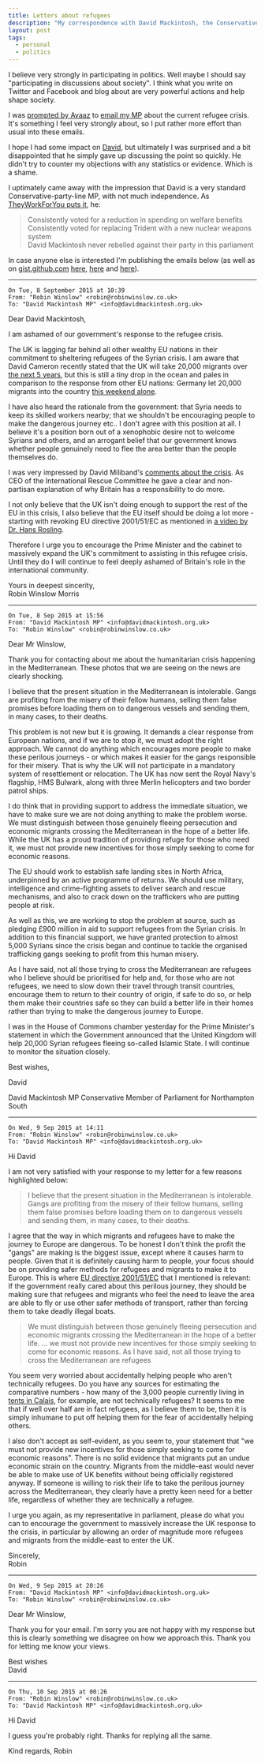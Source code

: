 ```yaml
---
title: Letters about refugees
description: "My correspondence with David Mackintosh, the Conservative MP for Northampton (my new home) about the refugee crisis. Spoiler: We didn't agree."
layout: post
tags:
  - personal
  - politics
---
```


I believe very strongly in participating in politics. Well maybe I should say "participating in discussions about society". I think what you write on Twitter and Facebook and blog about are very powerful actions and help shape society.

I was [prompted by Avaaz][] to [email my MP][] about the current refugee crisis. It's something I feel very strongly about, so I put rather more effort than usual into these emails.

I hope I had some impact on [David][], but ultimately I was surprised and a bit disappointed that he simply gave up discussing the point so quickly. He didn't try to counter my objections with any statistics or evidence. Which is a shame.

I uptimately came away with the impression that David is a very standard Conservative-party-line MP, with not much independence. As [TheyWorkForYou puts it][David], he:

> Consistently voted for a reduction in spending on welfare benefits  
> Consistently voted for replacing Trident with a new nuclear weapons system  
> David Mackintosh never rebelled against their party in this parliament

In case anyone else is interested I'm publishing the emails below (as well as on [gist.github.com][] [here][letter1], [here][letter2] and [here][letter3]).

---

```
On Tue, 8 September 2015 at 10:39
From: "Robin Winslow" <robin@robinwinslow.co.uk>
To: "David Mackintosh MP" <info@davidmackintosh.org.uk>
```

Dear David Mackintosh,

I am ashamed of our government's response to the refugee crisis.

The UK is lagging far behind all other wealthy EU nations in their commitment to sheltering refugees of the Syrian crisis. I am aware that David Cameron recently stated that the UK will take 20,000 migrants over [the next 5 years][], but this is still a tiny drop in the ocean and pales in comparison to the response from other EU nations: Germany let 20,000 migrants into the country [this weekend alone][].

I have also heard the rationale from the government: that Syria needs to keep its skilled workers nearby; that we shouldn't be encouraging people to make the dangerous journey etc.. I don't agree with this position at all. I believe it's a position born out of a xenophobic desire not to welcome Syrians and others, and an arrogant belief that our government knows whether people genuinely need to flee the area better than the people themselves do.

I was very impressed by David Miliband's [comments about the crisis][]. As CEO of the International Rescue Committee he gave a clear and non-partisan explanation of why Britain has a responsibility to do more.

I not only believe that the UK isn't doing enough to support the rest of the EU in this crisis, I also believe that the EU itself should be doing a lot more - starting with revoking EU directive 2001/51/EC as mentioned in [a video by Dr. Hans Rosling][].

Therefore I urge you to encourage the Prime Minister and the cabinet to massively expand the UK's commitment to assisting in this refugee crisis. Until they do I will continue to feel deeply ashamed of Britain's role in the international community.

Yours in deepest sincerity,  
Robin Winslow Morris

---

```
On Tue, 8 Sep 2015 at 15:56
From: "David Mackintosh MP" <info@davidmackintosh.org.uk>
To: "Robin Winslow" <robin@robinwinslow.co.uk>
```

Dear Mr Winslow,

Thank you for contacting about me about the humanitarian crisis happening in the Mediterranean. These photos that we are seeing on the news are clearly shocking.

I believe that the present situation in the Mediterranean is intolerable. Gangs are profiting from the misery of their fellow humans, selling them false promises before loading them on to dangerous vessels and sending them, in many cases, to their deaths.

This problem is not new but it is growing. It demands a clear response from European nations, and if we are to stop it, we must adopt the right approach. We cannot do anything which encourages more people to make these perilous journeys - or which makes it easier for the gangs responsible for their misery. That is why the UK will not participate in a mandatory system of resettlement or relocation. The UK has now sent the Royal Navy's flagship, HMS Bulwark, along with three Merlin helicopters and two border patrol ships.

I do think that in providing support to address the immediate situation, we have to make sure we are not doing anything to make the problem worse. We must distinguish between those genuinely fleeing persecution and economic migrants crossing the Mediterranean in the hope of a better life. While the UK has a proud tradition of providing refuge for those who need it, we must not provide new incentives for those simply seeking to come for economic reasons.

The EU should work to establish safe landing sites in North Africa, underpinned by an active programme of returns. We should use military, intelligence and crime-fighting assets to deliver search and rescue mechanisms, and also to crack down on the traffickers who are putting people at risk.

As well as this, we are working to stop the problem at source, such as pledging £900 million in aid to support refugees from the Syrian crisis. In addition to this financial support, we have granted protection to almost 5,000 Syrians since the crisis began and continue to tackle the organised trafficking gangs seeking to profit from this human misery.

As I have said, not all those trying to cross the Mediterranean are refugees who I believe should be prioritised for help and, for those who are not refugees, we need to slow down their travel through transit countries, encourage them to return to their country of origin, if safe to do so, or help them make their countries safe so they can build a better life in their homes rather than trying to make the dangerous journey to Europe.

I was in the House of Commons chamber yesterday for the Prime Minister's statement in which the Government announced that the United Kingdom will help 20,000 Syrian refugees fleeing so-called Islamic State. I will continue to monitor the situation closely.

Best wishes,

David

David Mackintosh MP
Conservative Member of Parliament for Northampton South

---

```
On Wed, 9 Sep 2015 at 14:11
From: "Robin Winslow" <robin@robinwinslow.co.uk>
To: "David Mackintosh MP" <info@davidmackintosh.org.uk>
```

Hi David

I am not very satisfied with your response to my letter for a few reasons highlighted below:

> I believe that the present situation in the Mediterranean is intolerable. Gangs are profiting from the misery of their fellow humans, selling them false promises before loading them on to dangerous vessels and sending them, in many cases, to their deaths.

I agree that the way in which migrants and refugees have to make the journey to Europe are dangerous. To be honest I don't think the profit the "gangs" are making is the biggest issue, except where it causes harm to people. Given that it is definitely causing harm to people, your focus should be on providing safer methods for refugees and migrants to make it to Europe. This is where [EU directive 2001/51/EC][] that I mentioned is relevant: If the government really cared about this perilous journey, they should be making sure that refugees and migrants who feel the need to leave the area are able to fly or use other safer methods of transport, rather than forcing them to take deadly illegal boats.

> We must distinguish between those genuinely fleeing persecution and economic migrants crossing the Mediterranean in the hope of a better life.
> ... we must not provide new incentives for those simply seeking to come for economic reasons.
> As I have said, not all those trying to cross the Mediterranean are refugees

You seem very worried about accidentally helping people who aren't technically refugees. Do you have any sources for estimating the comparative numbers - how many of the 3,000 people currently living in [tents in Calais][], for example, are not technically refugees? It seems to me that if well over half are in fact refugees, as I believe them to be, then it is simply inhumane to put off helping them for the fear of accidentally helping others.

I also don't accept as self-evident, as you seem to, your statement that "we must not provide new incentives for those simply seeking to come for economic reasons". There is no solid evidence that migrants put an undue economic strain on the country. Migrants from the middle-east would never be able to make use of UK benefits without being officially registered anyway. If someone is willing to risk their life to take the perilous journey across the Mediterranean, they clearly have a pretty keen need for a better life, regardless of whether they are technically a refugee.

I urge you again, as my representative in parliament, please do what you can to encourage the government to massively increase the UK response to the crisis, in particular by allowing an order of magnitude more refugees and migrants from the middle-east to enter the UK.

Sincerely,  
Robin

---

```
On Wed, 9 Sep 2015 at 20:26
From: "David Mackintosh MP" <info@davidmackintosh.org.uk>
To: "Robin Winslow" <robin@robinwinslow.co.uk>
```

Dear Mr Winslow,

Thank you for your email. I'm sorry you are not happy with my response but this is clearly something we disagree on how we approach this. Thank you for letting me know your views.

Best wishes  
David

---

```
On Thu, 10 Sep 2015 at 00:26
From: "Robin Winslow" <robin@robinwinslow.co.uk>
To: "David Mackintosh MP" <info@davidmackintosh.org.uk>
```

Hi David

I guess you're probably right. Thanks for replying all the same.

Kind regards,
Robin

[prompted by Avaaz]: https://speakout.38degrees.org.uk/campaigns/248
[letter1]: https://gist.github.com/nottrobin/f390eec3b0026e99ca3b
[letter2]: https://gist.github.com/nottrobin/2790b8a0d2d3a16ff4d8
[letter3]: https://gist.github.com/nottrobin/2790b8a0d2d3a16ff4d8
[the next 5 years]: http://www.bbc.co.uk/news/uk-34171148
[this weekend alone]: http://www.reuters.com/article/2015/09/07/us-europe-migrants-idUSKCN0R71EX20150907
[comments about the crisis]: http://www.theguardian.com/world/2015/sep/02/david-miliband-refugees-uk-humanitarian-traditions
[a video by Dr. Hans Rosling]: https://www.youtube.com/watch?v=eziPJOE5woI
[I responded to him]: https://gist.github.com/nottrobin/2790b8a0d2d3a16ff4d8
[my open letter]: https://gist.github.com/nottrobin/f390eec3b0026e99ca3b
[EU directive 2001/51/EC]: https://youtu.be/eziPJOE5woI?t=1m35s
[tents in Calais]: http://www.bbc.com/news/uk-29074736
[a final response]: https://gist.github.com/nottrobin/1404ddc422a8a5b40822
[email my MP]: https://www.writetothem.com/
[David]: http://www.theyworkforyou.com/mp/25347/david_mackintosh/northampton_south
[gist.github.com]: https://gist.github.com
